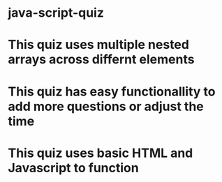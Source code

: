 # java-script-quiz

# This quiz uses multiple nested arrays across differnt elements
# This quiz has easy functionallity to add more questions or adjust the time
# This quiz uses basic HTML and Javascript to function